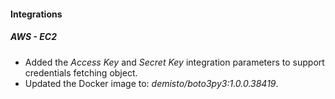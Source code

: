 
#### Integrations
##### AWS - EC2
- Added the *Access Key* and *Secret Key* integration parameters to support credentials fetching object.
- Updated the Docker image to: *demisto/boto3py3:1.0.0.38419*.
